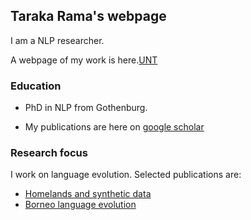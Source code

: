 ## Taraka Rama's webpage

I am a NLP researcher.

A webpage of my work is here.[UNT](https://linguistics.unt.edu/taraka-kasicheyanula)

### Education

- PhD in NLP from Gothenburg.

- My publications are here on [google scholar](https://scholar.google.no/citations?hl=en&user=pdzW3AEAAAAJ)

### Research focus

I work on language evolution. Selected publications are:

- [Homelands and synthetic data](https://royalsocietypublishing.org/doi/10.1098/rstb.2020.0202)
- [Borneo language evolution](https://www.ingentaconnect.com/content/jbp/dia/2022/00000039/00000002/art00002)
